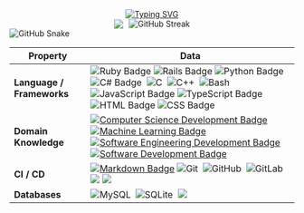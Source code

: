 <div align="center"> 
   <a href="https://git.io/typing-svg">
      <img src="https://readme-typing-svg.herokuapp.com?font=Comic+Sans&pause=1000&color=67F76A&random=false&width=435&lines=Hi++%F0%9F%90%B6%2C+im+Henrique+Ricardo+Figueira;Software+Engineer+at+Cashu+Fintech;Open+Source+Enthusiast+and+Dog+Lover+" alt="Typing SVG" />
   </a>
</div>

<div style="display: flex; justify-content: center; align-items: center;">
   <img src="https://my-stats-weld-tau.vercel.app/api?username=HenriqueRicardoFigueira&show_icons=true&theme=dark" style="margin-right: 10px;">
   <img src="https://github-readme-streak-stats.herokuapp.com?user=HenriqueRicardoFigueira&theme=whatsapp-dark2" alt="GitHub Streak" />
</div>

<picture>
   <source media="(prefers-color-scheme: dark)" srcset="./dist/github-contribution-grid-snake-dark.svg">
   <source media="(prefers-color-scheme: light)" srcset="./dist/github-contribution-grid-snake.svg">
   <img alt="GitHub Snake" src="./dist/github--snake.svg">
</picture>

| Property | Data |
|---------------------------------|-----------------------------------------------------------------------------------------------------------------------------------------------------------------------------------------------------------------------------------------------------------------------------------------------------------------------------------------------------------------------------------------------------------------------------------------------------------------------------------------------------------------------------------------------------------------------------------------------------------------------------------------------------------------------------------------------------------------------------------------------------------------------------------------------------------------------------------------------------------------------------------------------------------------------------------------------------------------------------------------------------------------------------------------------------------------------------------------------------------------------------------------------------------------------------------------------------------------------------------------------------------------------------------------------------------------------------------------------------------------------------------------------------------------------------------------------------------------------------------------------------------------------------------------------------------------------------------------------------------------------------------------------------------------------------------------------------------------------------------------------------------------------------------------------------------------------------------------------------------------------------------------------------------------------------------------------------------------------|
| **Language / Frameworks** | ![Ruby Badge](https://img.shields.io/badge/-Ruby-red?style=flat&logo=ruby&logoColor=white) ![Rails Badge](https://img.shields.io/badge/-Rails-cc0000?style=flat&logo=rubyonrails&logoColor=white) ![Python Badge](https://img.shields.io/badge/-Python-3776AB?style=flat&logo=Python&logoColor=white) ![C# Badge](https://img.shields.io/badge/-C%23-239120?style=flat&logo=csharp&logoColor=white)&nbsp; ![C](https://img.shields.io/badge/-C-A8B9CC?style=flat&logo=C&logoColor=white)&nbsp; ![C++](https://img.shields.io/badge/-C++-00599C?style=flat&logo=C%2B%2B&logoColor=white)&nbsp; ![Bash](https://img.shields.io/badge/-Bash-4EAA25?style=flat&logo=GnuBash&logoColor=white)&nbsp; ![JavaScript Badge](https://img.shields.io/badge/-JavaScript-F7DF1E?style=flat&logo=javascript&logoColor=white) ![TypeScript Badge](https://img.shields.io/badge/-TypeScript-007ACC?style=flat&logo=typescript&logoColor=white) ![HTML Badge](https://img.shields.io/badge/-HTML-E34F26?style=flat&logo=html5&logoColor=white) ![CSS Badge](https://img.shields.io/badge/-CSS-1572B6?style=flat&logo=css3&logoColor=white) |
| **Domain Knowledge** | [![Computer Science Development Badge](https://img.shields.io/badge/-Computer%20Science-FAB040?style=flat&logoColor=white)](https://github.com/search?q=user%3ABEPb&type=Repositories) [![Machine Learning Badge](https://img.shields.io/badge/-Machine%20Learning-01D277?style=flat&logoColor=white)](https://github.com/BEPb/BEPb) [![Software Engineering Development Badge](https://img.shields.io/badge/-Software%20Engineering-4C8CBF?style=flat&logoColor=white)](https://github.com/search?q=user%3ABEPb&type=Repositories) [![Software Development Badge](https://img.shields.io/badge/-Software%20Development-FF6600?style=flat&logoColor=white)](https://github.com/search?q=user%3ABEPb&type=Repositories) |
| **CI / CD** | [![Markdown Badge](https://img.shields.io/badge/-Markdown-2088FF?style=flat&logo=Markdown&logoColor=white)](https://github.com/BEPb/BEPb) ![Git](https://img.shields.io/badge/-Git-F05032?style=flat&logo=git&logoColor=white)&nbsp; ![GitHub](https://img.shields.io/badge/-GitHub-181717?style=flat&logo=github&logoColor=white)&nbsp; ![GitLab](https://img.shields.io/badge/-GitLab-FC6D26?style=flat&logo=GitLab&logoColor=white)&nbsp; [![](https://img.shields.io/badge/-Docker-2496ED?style=flat-square&logo=docker&logoColor=white)](https://www.docker.com) [![](https://img.shields.io/badge/-VS_Code-007ACC?style=flat-square&logo=visual-studio-code&logoColor=white)](https://code.visualstudio.com) |
| **Databases** | ![MySQL](https://img.shields.io/badge/-MySQL-4479A1?style=flat&logo=MySQL&logoColor=white)&nbsp; ![SQLite](https://img.shields.io/badge/-SQLite-003B57?style=flat&logo=SQLite&logoColor=white)&nbsp; [![](https://img.shields.io/badge/-PostgreSQL-336791?style=flat-square&logo=postgresql&logoColor=white)](https://www.postgresql.org) |
